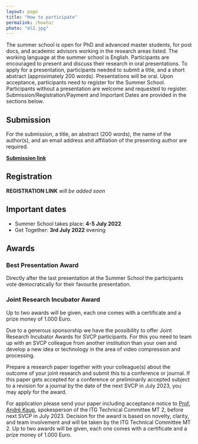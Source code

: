 ```yaml
---
layout: page
title: "How to participate"
permalink: /howto/
photo: "ml2.jpg"
---
```


The summer school is open for PhD and advanced master students, for post docs, and academic advisors working in the research areas listed. 
The working language at the summer school is English. 
Participants are encouraged to present and discuss their research in oral presentations.
To apply for a presentation, participants needed to submit a title, and a short abstract (approximately 200 words). 
Presentations will be oral. 
Upon acceptance, participants need to register for the Summer School.  
Participants without a presentation are welcome and requested to register.
Submission/Registration/Payment and Important Dates are provided in the sections below.


## Submission
For the submission, a title, an abstract (200 words), the name of the author(s), and an email address and affiliation of the presenting author are required.

**<a href="https://forms.gle/AXNcvgL7TkZaFQrL6" target="_blank">Submission link</a>**  

## Registration
**REGISTRATION LINK** _will be added soon_

## Important dates

* Summer School takes place: **4-5 July 2022** 
* Get Together: **3rd July 2022** evening

## Awards
### Best Presentation Award
Directly after the last presentation at the Summer School the participants vote democratically for their favourite presentation. 

### Joint Research Incubator Award
Up to two awards will be given, each one comes with a certificate and a prize money of 1.000 Euro. 

Due to a generous sponsorship we have the possibility to offer Joint Research Incubator Awards for SVCP participants. 
For this you need to team up with an SVCP colleague from another institution than your own and develop a new idea or technology in the area of video compression and processing.

Prepare a research paper together with your colleague(s) about the outcome of your joint research and submit this to a conference or journal. 
If this paper gets accepted for a conference or preliminarily accepted subject to a revision for a journal by the date of the next SVCP in July 2023, you may apply for the award.

For application please send your paper including acceptance notice to <a href="mailto:andre.kaup@fau.de" target="_blank">Prof. André Kaup</a>, spokesperson of the ITG Technical Committee MT 2, before next SVCP in July 2023. 
Decision for the award is based on novelty, clarity, and team involvement and will be taken by the ITG Technical Committee MT 2. 
Up to two awards will be given, each one comes with a certificate and a prize money of 1.000 Euro.
